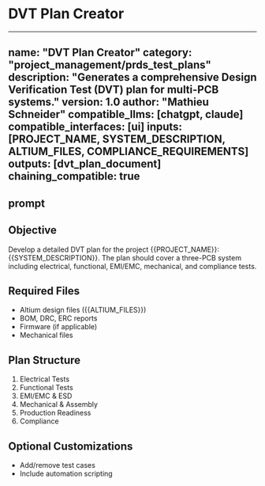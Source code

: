 # DVT Plan Creator

---
name: "DVT Plan Creator"
category: "project_management/prds_test_plans"
description: "Generates a comprehensive Design Verification Test (DVT) plan for multi-PCB systems."
version: 1.0
author: "Mathieu Schneider"
compatible_llms: [chatgpt, claude]
compatible_interfaces: [ui]
inputs: [PROJECT_NAME, SYSTEM_DESCRIPTION, ALTIUM_FILES, COMPLIANCE_REQUIREMENTS]
outputs: [dvt_plan_document]
chaining_compatible: true
---

## prompt

## Objective
Develop a detailed DVT plan for the project {{PROJECT_NAME}}: {{SYSTEM_DESCRIPTION}}. The plan should cover a three-PCB system including electrical, functional, EMI/EMC, mechanical, and compliance tests.

## Required Files
- Altium design files ({{ALTIUM_FILES}})
- BOM, DRC, ERC reports
- Firmware (if applicable)
- Mechanical files

## Plan Structure
1. Electrical Tests
2. Functional Tests
3. EMI/EMC & ESD
4. Mechanical & Assembly
5. Production Readiness
6. Compliance

## Optional Customizations
- Add/remove test cases
- Include automation scripting

<!-- END PROMPT -->